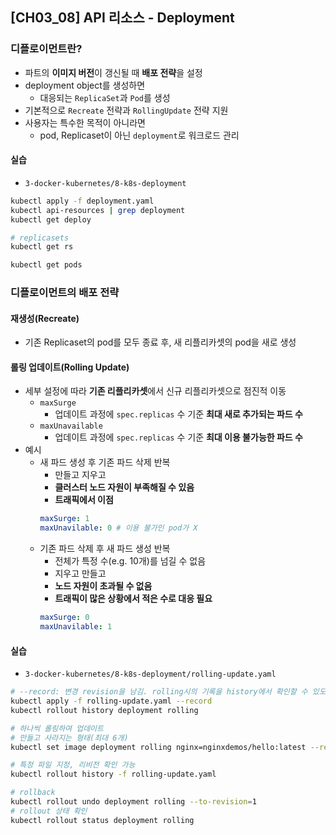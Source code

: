 ## [CH03_08] API 리소스 - Deployment

### 디플로이먼트란?
- 파트의 **이미지 버전**이 갱신될 때 **배포 전략**을 설정
- deployment object를 생성하면
  - 대응되는 `ReplicaSet`과 `Pod`를 생성
- 기본적으로 `Recreate` 전략과 `RollingUpdate` 전략 지원
- 사용자는 특수한 목적이 아니라면
  - pod, Replicaset이 아닌 `deployment`로 워크로드 관리

#### 실습
- `3-docker-kubernetes/8-k8s-deployment`
```bash
kubectl apply -f deployment.yaml
kubectl api-resources | grep deployment
kubectl get deploy

# replicasets
kubectl get rs

kubectl get pods
```

### 디플로이먼트의 배포 전략

#### 재생성(Recreate)
- 기존 Replicaset의 pod를 모두 종료 후, 새 리플리카셋의 pod을 새로 생성

#### 롤링 업데이트(Rolling Update)
- 세부 설정에 따라 **기존 리플리카셋**에서 신규 리플리카셋으로 점진적 이동
  - `maxSurge`
    - 업데이트 과정에 `spec.replicas` 수 기준 **최대 새로 추가되는 파드 수**
  - `maxUnavailable`
    - 업데이트 과정에 `spec.replicas` 수 기준 **최대 이용 불가능한 파드 수**
- 예시
  - 새 파드 생성 후 기존 파드 삭제 반복
    - 만들고 지우고
    - **클러스터 노드 자원이 부족해질 수 있음**
    - **트래픽에서 이점**
    ```yaml
    maxSurge: 1
    maxUnavilable: 0 # 이용 불가인 pod가 X
    ```
  - 기존 파드 삭제 후 새 파드 생성 반복
    - 전체가 특정 수(e.g. 10개)를 넘길 수 없음
    - 지우고 만들고
    - **노드 자원이 초과될 수 없음**
    - **트래픽이 많은 상황에서 적은 수로 대응 필요**
    ```yaml
    maxSurge: 0
    maxUnavilable: 1
    ```

#### 실습
- `3-docker-kubernetes/8-k8s-deployment/rolling-update.yaml`
```bash
# --record: 변경 revision을 남김. rolling시의 기록을 history에서 확인할 수 있도록
kubectl apply -f rolling-update.yaml --record
kubectl rollout history deployment rolling

# 하나씩 롤링하여 업데이트
# 만들고 사라지는 형태(최대 6개)
kubectl set image deployment rolling nginx=nginxdemos/hello:latest --record

# 특정 파일 지정, 리비전 확인 가능
kubectl rollout history -f rolling-update.yaml

# rollback
kubectl rollout undo deployment rolling --to-revision=1
# rollout 상태 확인
kubectl rollout status deployment rolling
```
